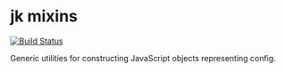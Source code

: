 # jk mixins

[![Build Status](https://travis-ci.org/jkcfg/mixins.svg?branch=master)](https://travis-ci.org/jkcfg/mixins)

Generic utilities for constructing JavaScript objects representing config.
